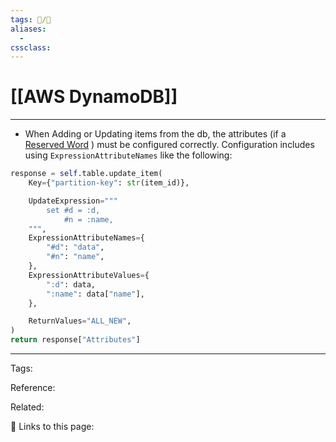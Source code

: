 ```yaml
---
tags: 📝/🌱
aliases:
  -
cssclass:
---
```


# [[AWS DynamoDB]]

---

- When Adding or Updating items from the db, the attributes (if a [Reserved Word](https://docs.aws.amazon.com/amazondynamodb/latest/developerguide/ReservedWords.html) ) must be configured correctly. Configuration includes using `ExpressionAttributeNames` like the following:

```python
response = self.table.update_item(
	Key={"partition-key": str(item_id)},

	UpdateExpression="""
		set #d = :d,
			#n = :name,
	""",
	ExpressionAttributeNames={
		"#d": "data",
		"#n": "name",
	},
	ExpressionAttributeValues={
		":d": data,
		":name": data["name"],
	},

	ReturnValues="ALL_NEW",
)
return response["Attributes"]
```


---



Tags:

Reference:

Related:


🔗 Links to this page:

